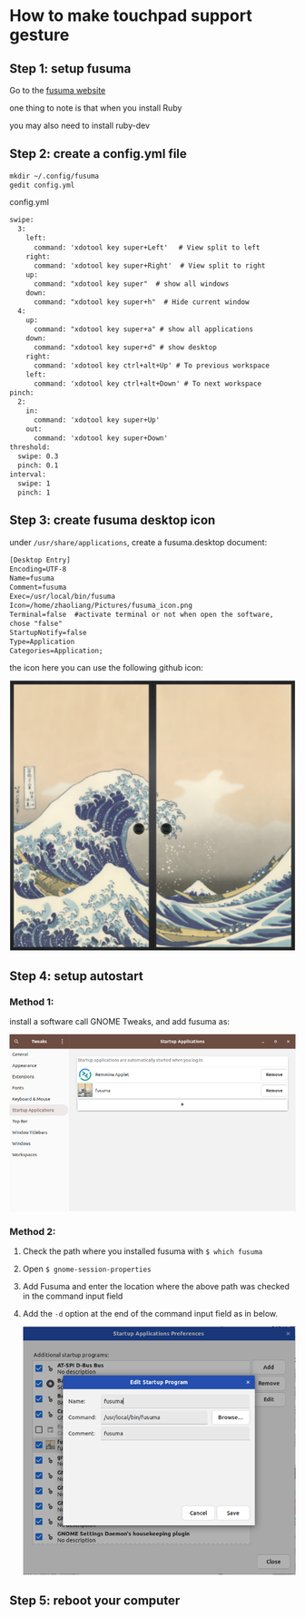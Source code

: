 # How to make touchpad support gesture

## Step 1: setup fusuma

Go to the [fusuma website](https://github.com/iberianpig/fusuma)

one thing to note is that when you install Ruby

you may also need to install ruby-dev

## Step 2: create a config.yml file

```
mkdir ~/.config/fusuma
gedit config.yml
```

config.yml 

```
swipe:
  3:
    left:
      command: 'xdotool key super+Left' 　# View split to left
    right:
      command: 'xdotool key super+Right'  # View split to right
    up:
      command: "xdotool key super"  # show all windows
    down: 
      command: "xdotool key super+h"  # Hide current window
  4:
    up:
      command: "xdotool key super+a" # show all applications 
    down:
      command: "xdotool key super+d" # show desktop
    right:
      command: 'xdotool key ctrl+alt+Up' # To previous workspace 
    left:
      command: 'xdotool key ctrl+alt+Down' # To next workspace
pinch:
  2:
    in:
      command: 'xdotool key super+Up'
    out:
      command: 'xdotool key super+Down'
threshold:
  swipe: 0.3
  pinch: 0.1
interval:
  swipe: 1
  pinch: 1

```

## Step 3: create fusuma desktop icon

under `/usr/share/applications`, create a fusuma.desktop document:

```
[Desktop Entry]
Encoding=UTF-8
Name=fusuma
Comment=fusuma
Exec=/usr/local/bin/fusuma
Icon=/home/zhaoliang/Pictures/fusuma_icon.png
Terminal=false  #activate terminal or not when open the software, chose "false"
StartupNotify=false
Type=Application
Categories=Application;
```

the icon here you can use the following github icon:

![](../figs/fusuma_icon.png)

## Step 4: setup autostart 

### Method 1: 

install a software call GNOME Tweaks, and add fusuma as:

![image-20210419035619647](../figs/tweak.png)

### Method 2:

1. Check the path where you installed fusuma with `$ which fusuma`

2. Open `$ gnome-session-properties`

3. Add Fusuma and enter the location where the above path was checked in the command input field

4. Add the `-d` option at the end of the command input field as in below.

   ![image-20210419035846477](../figs/start-up.png)

## Step 5: reboot your computer

